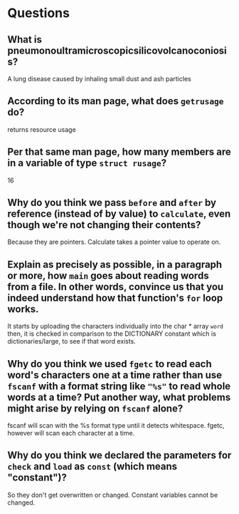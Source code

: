 # Questions

## What is pneumonoultramicroscopicsilicovolcanoconiosis?

A lung disease caused by inhaling small dust and ash particles

## According to its man page, what does `getrusage` do?

returns resource usage

## Per that same man page, how many members are in a variable of type `struct rusage`?

16

## Why do you think we pass `before` and `after` by reference (instead of by value) to `calculate`, even though we're not changing their contents?

Because they are pointers. Calculate takes a pointer value to operate on.

## Explain as precisely as possible, in a paragraph or more, how `main` goes about reading words from a file. In other words, convince us that you indeed understand how that function's `for` loop works.

It starts by uploading the characters individually into the char * array `word` then, it is checked in comparison to the DICTIONARY constant which is dictionaries/large, to see if that word exists.

## Why do you think we used `fgetc` to read each word's characters one at a time rather than use `fscanf` with a format string like `"%s"` to read whole words at a time? Put another way, what problems might arise by relying on `fscanf` alone?

fscanf will scan with the %s format type until it detects whitespace. fgetc, however will scan each character at a time.

## Why do you think we declared the parameters for `check` and `load` as `const` (which means "constant")?

So they don't get overwritten or changed. Constant variables cannot be changed.
